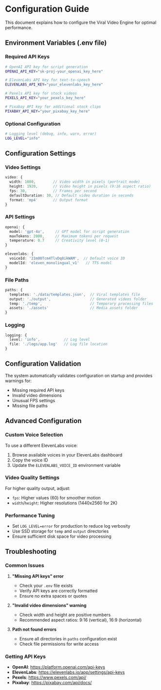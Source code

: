 # Configuration Guide

This document explains how to configure the Viral Video Engine for optimal performance.

## Environment Variables (.env file)

### Required API Keys

```bash
# OpenAI API key for script generation
OPENAI_API_KEY="sk-proj-your_openai_key_here"

# ElevenLabs API key for text-to-speech
ELEVENLABS_API_KEY="your_elevenlabs_key_here"

# Pexels API key for stock videos
PEXELS_API_KEY="your_pexels_key_here"

# Pixabay API key for additional stock clips
PIXABAY_API_KEY="your_pixabay_key_here"
```

### Optional Configuration

```bash
# Logging level (debug, info, warn, error)
LOG_LEVEL="info"
```

## Configuration Settings

### Video Settings

```typescript
video: {
  width: 1080,        // Video width in pixels (portrait mode)
  height: 1920,       // Video height in pixels (9:16 aspect ratio)
  fps: 30,            // Frames per second
  defaultDuration: 30, // Default video duration in seconds
  format: 'mp4'       // Output format
}
```

### API Settings

```typescript
openai: {
  model: 'gpt-4o',     // GPT model for script generation
  maxTokens: 2000,     // Maximum tokens per request
  temperature: 0.7     // Creativity level (0-1)
}

elevenlabs: {
  voiceId: '21m00Tcm4TlvDq8ikWAM',  // Default voice ID
  modelId: 'eleven_monolingual_v1'   // TTS model
}
```

### File Paths

```typescript
paths: {
  templates: './data/templates.json',  // Viral templates file
  output: './output',                  // Generated videos folder
  temp: './temp',                      // Temporary processing files
  assets: './assets'                   // Media assets folder
}
```

### Logging

```typescript
logging: {
  level: 'info',           // Log level
  file: './logs/app.log'   // Log file location
}
```

## Configuration Validation

The system automatically validates configuration on startup and provides warnings for:

- Missing required API keys
- Invalid video dimensions
- Unusual FPS settings
- Missing file paths

## Advanced Configuration

### Custom Voice Selection

To use a different ElevenLabs voice:

1. Browse available voices in your ElevenLabs dashboard
2. Copy the voice ID
3. Update the `ELEVENLABS_VOICE_ID` environment variable

### Video Quality Settings

For higher quality output, adjust:

- `fps`: Higher values (60) for smoother motion
- `width`/`height`: Higher resolutions (1440x2560 for 2K)

### Performance Tuning

- Set `LOG_LEVEL=error` for production to reduce log verbosity
- Use SSD storage for `temp` and `output` directories
- Ensure sufficient disk space for video processing

## Troubleshooting

### Common Issues

1. **"Missing API keys" error**
   - Check your `.env` file exists
   - Verify API keys are correctly formatted
   - Ensure no extra spaces or quotes

2. **"Invalid video dimensions" warning**
   - Check width and height are positive numbers
   - Recommended aspect ratios: 9:16 (vertical), 16:9 (horizontal)

3. **Path not found errors**
   - Ensure all directories in `paths` configuration exist
   - Check file permissions for write access

### Getting API Keys

- **OpenAI**: https://platform.openai.com/api-keys
- **ElevenLabs**: https://elevenlabs.io/app/settings/api-keys
- **Pexels**: https://www.pexels.com/api/
- **Pixabay**: https://pixabay.com/api/docs/